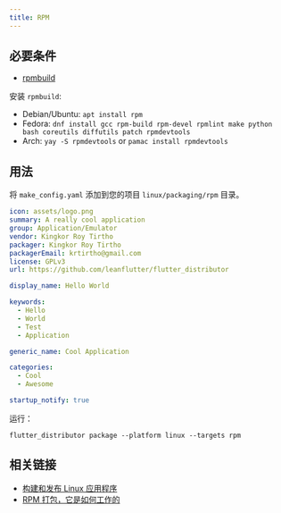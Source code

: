 ```yaml
---
title: RPM
---
```


## 必要条件

- [rpmbuild](https://rpm-packaging-guide.github.io/#prerequisites)

安装 `rpmbuild`:

- Debian/Ubuntu: `apt install rpm`
- Fedora: `dnf install gcc rpm-build rpm-devel rpmlint make python bash coreutils diffutils patch rpmdevtools`
- Arch: `yay -S rpmdevtools` or `pamac install rpmdevtools`

## 用法

将 `make_config.yaml` 添加到您的项目 `linux/packaging/rpm` 目录。

```yaml
icon: assets/logo.png
summary: A really cool application
group: Application/Emulator
vendor: Kingkor Roy Tirtho
packager: Kingkor Roy Tirtho
packagerEmail: krtirtho@gmail.com
license: GPLv3
url: https://github.com/leanflutter/flutter_distributor

display_name: Hello World

keywords:
  - Hello
  - World
  - Test
  - Application

generic_name: Cool Application

categories:
  - Cool
  - Awesome

startup_notify: true
```

运行：

```
flutter_distributor package --platform linux --targets rpm
```

## 相关链接

- [构建和发布 Linux 应用程序](https://docs.flutter.dev/deployment/linux)
- [RPM 打包，它是如何工作的](https://rpm-packaging-guide.github.io/)
